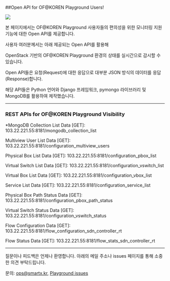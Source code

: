 ##Open API for OF@KOREN Playground Users!

![](https://raw.githubusercontent.com/SmartX-Labs/KOREN-Playground/master/images/OpenAPI.png)

본 페이지에서는 OF@KOREN Playground 사용자들의 편의성을 위한 모니터링 지원 기능에 대한
Open API를 제공합니다.

사용자 여러분께서는 아래 제공되는 Open API를 활용해

OpenStack 기반의 OF@KOREN Playground 환경의 상태를 실시간으로 감시할 수 있습니다.

Open API들은 요청(Request)에 대한 응답으로 대부분 JSON 방식의 데이터를 응답(Response)합니다.

해당 API들은 Python 언어와 Django 프레임워크, pymongo 라이브러리 및 MongoDB를 활용하여 제작했습니다.



***

### REST APIs for OF@KOREN Playground Visibility

*MongoDB Collection List Data [GET]: 103.22.221.55:8181/mongodb_collection_list

Multiview User List Data [GET]: 103.22.221.55:8181/configuration_multiview_users

Physical Box List Data [GET]: 103.22.221.55:8181/configuration_pbox_list

Virtual Switch List Data [GET]: 103.22.221.55:8181/configuration_vswitch_list

Virtual Box List Data [GET]: 103.22.221.55:8181/configuration_vbox_list

Service List Data [GET]: 103.22.221.55:8181/configuration_service_list

Physical Box Path Status Data [GET]: 103.22.221.55:8181/configuration_pbox_path_status

Virtual Switch Status Data [GET]: 103.22.221.55:8181/configuration_vswitch_status

Flow Configuration Data [GET]: 103.22.221.55:8181/flow_configuration_sdn_controller_rt

Flow Status Data [GET]: 103.22.221.55:8181/flow_stats_sdn_controller_rt


***

질문이나 피드백은 언제나 환영합니다. 아래의 메일 주소나 issues 페이지를 통해 소중한 의견 부탁드립니다.

문의: ops@smartx.kr, [Playground issues](https://github.com/SmartX-Labs/KOREN-Playground/issues)
